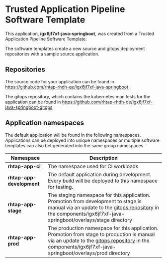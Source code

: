# Trusted Application Pipeline Software Template

This application, **igx6jf7xf-java-springboot**, was created from a Trusted Application Pipeline Software Template.

The software templates create a new source and gitops deployment repositories with a sample source application. 

## Repositories

The source code for your application can be found in [https://github.com/rhtap-rhdh-qe/igx6jf7xf-java-springboot ](https://github.com/rhtap-rhdh-qe/igx6jf7xf-java-springboot ).
 
The gitops repository, which contains the kubernetes manifests for the application can be found in 
[https://github.com/rhtap-rhdh-qe/igx6jf7xf-java-springboot-gitops ](https://github.com/rhtap-rhdh-qe/igx6jf7xf-java-springboot-gitops ) 

## Application namespaces 

The default application will be found in the following namespaces. Applications can be deployed into unique namespaces or multiple software templates can also bet generated into the same group namespaces.  

|  Namespace   |  Description   |  
| -------- | -------- |
| **rhtap-app-ci** | The namespace used for CI workloads |
| **rhtap-app-development** | The default application during development. Every build will be deployed to this namespace for testing. |
| **rhtap-app-stage** | The staging namespace for this application. Promotion from development to stage is manual via an update to the [gitops repository](https://github.com/rhtap-rhdh-qe/igx6jf7xf-java-springboot-gitops ) in the components/igx6jf7xf-java-springboot/overlays/stage directory |
| **rhtap-app-prod** | The production namespace for this application. Promotion from stage to production is manual via an update to the [gitops repository](https://github.com/rhtap-rhdh-qe/igx6jf7xf-java-springboot-gitops ) in the components/igx6jf7xf-java-springboot/overlays/prod directory |